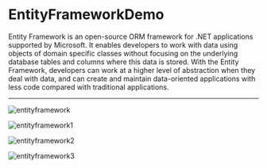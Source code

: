 # EntityFrameworkDemo

Entity Framework is an open-source ORM framework for .NET applications supported by Microsoft. 
It enables developers to work with data using objects of domain specific classes without focusing on the underlying database tables and columns where this data is stored.
With the Entity Framework, developers can work at a higher level of abstraction when they deal with data, and can create and maintain data-oriented applications
with less code compared with traditional applications.

----------------------------------------------------------------------------------------

![entityframework](https://user-images.githubusercontent.com/71450016/110316151-601e4180-801b-11eb-8ae4-0212079eba05.png)

![entityframework1](https://user-images.githubusercontent.com/71450016/110316155-614f6e80-801b-11eb-8a40-afa4d8f4a093.png)

![entityframework2](https://user-images.githubusercontent.com/71450016/110316156-614f6e80-801b-11eb-8ea2-f348b40bdbdd.png)

![entityframework3](https://user-images.githubusercontent.com/71450016/110316157-61e80500-801b-11eb-8fff-4b534b546623.png)


